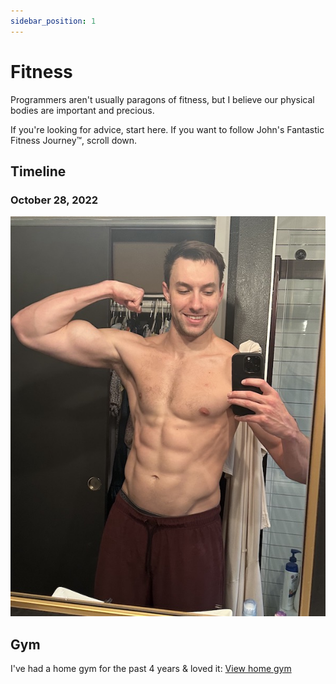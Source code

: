 ```yaml
---
sidebar_position: 1
---
```


# Fitness

Programmers aren't usually paragons of fitness, but I believe our physical bodies are important and precious.

If you're looking for advice, start here. If you want to follow John's Fantastic Fitness Journey™️, scroll down.

## Timeline

### October 28, 2022

![Flexing](./pics/flex_up_small.jpeg)

## Gym

I've had a home gym for the past 4 years & loved it:
[View home gym](./home_gym/index.md)
